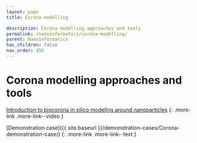 ```yaml
---
layout: page
title: Corona modelling

description: Corona modelling approaches and tools
permalink: /nanoinformatics/corona-modelling/
parent: Nanoinformatics
has_children: false
nav_order: 450
---
```


# Corona modelling approaches and tools
[Introduction to biocorona in silico modeling around nanoparticles](https://www.youtube.com/watch?v=UhnWZCv8Iyk)
{: .more-link .more-link--video }

[Demonstration case]({{ site.baseurl }}/demonstration-cases/Corona-demonstration-case/)
{: .more-link .more-link--text }

